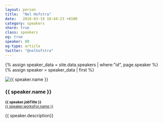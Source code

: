 ```yaml
---
layout: person
title:  "Nel Hofstra"
date:   2016-03-19 10:44:23 +0100
category: speakers
share: true
class: speakers
og: true
speaker: 00
og-type: article
twitter: "@nelhofstra"
---
```


{% assign speaker_data = site.data.speakers | where:"id", page.speaker %}
{% assign speaker = speaker_data | first %}
<div class="speaker">
	<div class="photo-wrapper rounded"><img src="/assets/img/speakers/{{ speaker.image }}" alt="{{ speaker.name }}" class="img-responsive"></div>
	<h3 class="name">{{ speaker.name }}</h3>
	<p class="text-alt"><small><strong>{{ speaker.jobTitle }}</strong><br/><a href="{{ speaker.worksFor.url }}" title="{{ speaker.worksFor.name }}">{{ speaker.worksFor.name }}</a></small></p>
	<p class="about text-left">{{ speaker.description}} </p>
</div>